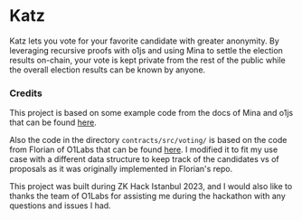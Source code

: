 # Katz

Katz lets you vote for your favorite candidate with greater anonymity. By leveraging recursive proofs with o1js and using Mina to settle the election results on-chain, your vote is kept private from the rest of the public while the overall election results can be known by anyone.

### Credits

This project is based on some example code from the docs of Mina and o1js that can be found [here](https://docs.minaprotocol.com/).

Also the code in the directory `contracts/src/voting/` is based on the code from Florian of O1Labs that can be found [here](https://github.com/Trivo25/offchain-voting-poc). I modified it to fit my use case with a different data structure to keep track of the candidates vs of proposals as it was originally implemented in Florian's repo.

This project was built during ZK Hack Istanbul 2023, and I would also like to thanks the team of O1Labs for assisting me during the hackathon with any questions and issues I had.
